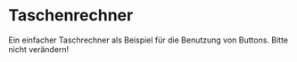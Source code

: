 # Taschenrechner
Ein einfacher Taschrechner als Beispiel für die Benutzung von Buttons. Bitte nicht verändern! 
